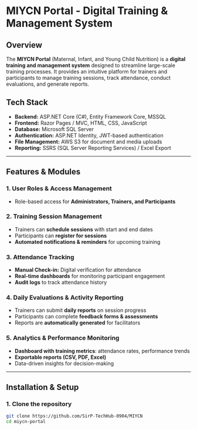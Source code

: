 # MIYCN Portal - Digital Training & Management System

## Overview
The **MIYCN Portal** (Maternal, Infant, and Young Child Nutrition) is a **digital training and management system** designed to streamline large-scale training processes. It provides an intuitive platform for trainers and participants to manage training sessions, track attendance, conduct evaluations, and generate reports.

## Tech Stack
- **Backend:** ASP.NET Core (C#), Entity Framework Core, MSSQL  
- **Frontend:** Razor Pages / MVC, HTML, CSS, JavaScript  
- **Database:** Microsoft SQL Server  
- **Authentication:** ASP.NET Identity, JWT-based authentication  
- **File Management:** AWS S3 for document and media uploads  
- **Reporting:** SSRS (SQL Server Reporting Services) / Excel Export  

---

## Features & Modules

### 1. **User Roles & Access Management**
- Role-based access for **Administrators, Trainers, and Participants**   

### 2. **Training Session Management**
- Trainers can **schedule sessions** with start and end dates  
- Participants can **register for sessions**  
- **Automated notifications & reminders** for upcoming training  

### 3. **Attendance Tracking**
- **Manual Check-in:** Digital verification for attendance  
- **Real-time dashboards** for monitoring participant engagement  
- **Audit logs** to track attendance history  

### 4. **Daily Evaluations & Activity Reporting**
- Trainers can submit **daily reports** on session progress  
- Participants can complete **feedback forms & assessments**  
- Reports are **automatically generated** for facilitators  


### 5. **Analytics & Performance Monitoring**
- **Dashboard with training metrics**: attendance rates, performance trends  
- **Exportable reports (CSV, PDF, Excel)**  
- Data-driven insights for decision-making  

---

## Installation & Setup

### **1. Clone the repository**
```sh
git clone https://github.com/SirP-TechHub-0904/MIYCN
cd miycn-portal
